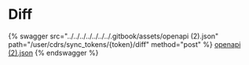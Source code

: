 # Diff

{% swagger src="../../../../../../../.gitbook/assets/openapi (2).json" path="/user/cdrs/sync_tokens/{token}/diff" method="post" %}
[openapi (2).json](<../../../../../../../.gitbook/assets/openapi (2).json>)
{% endswagger %}
